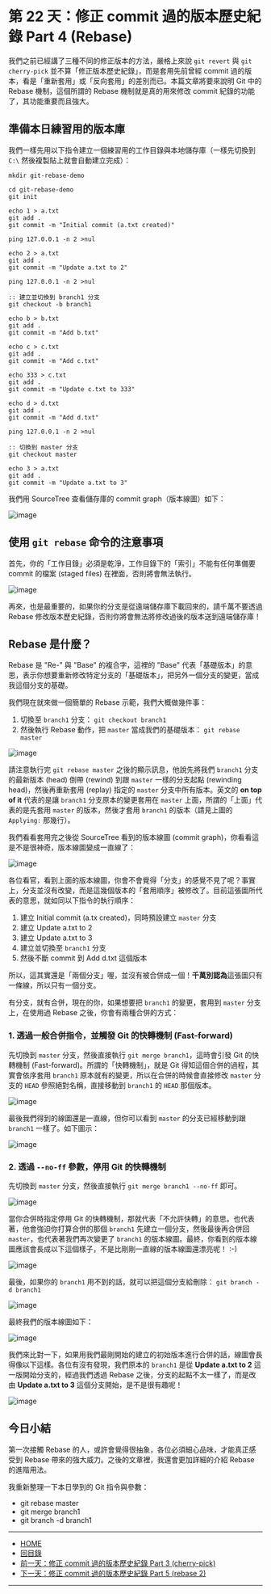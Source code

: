 第 22 天：修正 commit 過的版本歷史紀錄 Part 4 (Rebase)
======================================================================

我們之前已經講了三種不同的修正版本的方法，嚴格上來說 `git revert` 與 `git cherry-pick` 並不算「修正版本歷史紀錄」，而是套用先前曾經 commit 過的版本，看是「重新套用」或「反向套用」的差別而已。本篇文章將要來說明 Git 中的 Rebase 機制，這個所謂的 Rebase 機制就是真的用來修改 commit 紀錄的功能了，其功能重要而且強大。

準備本日練習用的版本庫
----------------------

我們一樣先用以下指令建立一個練習用的工作目錄與本地儲存庫（一樣先切換到 `C:\` 然後複製貼上就會自動建立完成）：
		
	mkdir git-rebase-demo
	
	cd git-rebase-demo
	git init
	
	echo 1 > a.txt
	git add .
	git commit -m "Initial commit (a.txt created)"
	
	ping 127.0.0.1 -n 2 >nul
	
	echo 2 > a.txt
	git add .
	git commit -m "Update a.txt to 2"
	
	ping 127.0.0.1 -n 2 >nul
	
	:: 建立並切換到 branch1 分支
	git checkout -b branch1
	
	echo b > b.txt
	git add .
	git commit -m "Add b.txt"
	
	echo c > c.txt
	git add .
	git commit -m "Add c.txt"
	
	echo 333 > c.txt
	git add .
	git commit -m "Update c.txt to 333"
	
	echo d > d.txt
	git add .
	git commit -m "Add d.txt"
	
	ping 127.0.0.1 -n 2 >nul
	
	:: 切換到 master 分支
	git checkout master
	
	echo 3 > a.txt
	git add .
	git commit -m "Update a.txt to 3"

我們用 SourceTree 查看儲存庫的 commit graph（版本線圖）如下：

![image](../figures/22/01.png)


使用 `git rebase` 命令的注意事項
---------------------------------

首先，你的「工作目錄」必須是乾淨，工作目錄下的「索引」不能有任何準備要 commit 的檔案 (staged files) 在裡面，否則將會無法執行。

![image](../figures/22/02.png)

再來，也是最重要的，如果你的分支是從遠端儲存庫下載回來的，請千萬不要透過 Rebase 修改版本歷史紀錄，否則你將會無法將修改過後的版本送到遠端儲存庫！

Rebase 是什麼？
-----------------

Rebase 是 "Re-" 與 "Base" 的複合字，這裡的 "Base" 代表「基礎版本」的意思，表示你想要重新修改特定分支的「基礎版本」，把另外一個分支的變更，當成我這個分支的基礎。

我們現在就來做一個簡單的 Rebase 示範，我們大概做幾件事：

1. 切換至 `branch1` 分支： `git checkout branch1`
2. 然後執行 Rebase 動作，把 `master` 當成我們的基礎版本： `git rebase master`

![image](../figures/22/03.png)

請注意執行完 `git rebase master` 之後的顯示訊息，他說先將我們 `branch1` 分支的最新版本 (head) 倒帶 (rewind) 到跟 `master` 一樣的分支起點 (rewinding head)，然後再重新套用 (replay) 指定的 `master` 分支中所有版本。英文的 **on top of it** 代表的是讓 `branch1` 分支原本的變更套用在 `master` 上面，所謂的「上面」代表的是先套用 `master` 的版本，然後才套用 `branch1` 的版本（請見上圖的 `Applying:` 那幾行）。

我們看看套用完之後從 SourceTree 看到的版本線圖 (commit graph)，你看看這是不是很神奇，版本線圖變成一直線了：

![image](../figures/22/04.png)

各位看官，看到上面的版本線圖，你會不會覺得「分支」的感覺不見了呢？事實上，分支並沒有改變，而是這幾個版本的「套用順序」被修改了。目前這張圖所代表的意思，就如同以下指令的執行順序：

1. 建立 Initial commit (a.tx created)，同時預設建立 `master` 分支
2. 建立 Update a.txt to 2
3. 建立 Update a.txt to 3
4. 建立並切換至 `branch1` 分支
5. 然後不斷 commit 到 Add d.txt 這個版本

所以，這其實還是「兩個分支」喔，並沒有被合併成一個！**千萬別認為**這張圖只有一條線，所以只有一個分支。

有分支，就有合併，現在的你，如果想要把 `branch1` 的變更，套用到 `master` 分支上，在使用過 Rebase 之後，你會有兩種合併的方式：

### 1. 透過一般合併指令，並觸發 Git 的快轉機制 (Fast-forward)

先切換到 `master` 分支，然後直接執行 `git merge branch1`，這時會引發 Git 的快轉機制 (Fast-forward)。所謂的「快轉機制」，就是 Git 得知這個合併的過程，其實會依序套用 `branch1` 原本就有的變更，所以在合併的時候會直接修改 `master` 分支的 `HEAD` 參照絕對名稱，直接移動到 `branch1` 的 `HEAD` 那個版本。
	
![image](../figures/22/05.png)
	
最後我們得到的線圖還是一直線，但你可以看到 `master` 的分支已經移動到跟 `branch1` 一樣了。如下圖示：
	
![image](../figures/22/06.png)

### 2. 透過 `--no-ff` 參數，停用 Git 的快轉機制 

先切換到 `master` 分支，然後直接執行 `git merge branch1 --no-ff` 即可。

![image](../figures/22/07.png)

當你合併時指定停用 Git 的快轉機制，那就代表「不允許快轉」的意思。也代表著，他會強迫你打算合併的那個 `branch1` 先建立一個分支，然後最後再合併回 `master`，也代表著我們再次變更了 `branch1` 的版本線圖。最終，你看到的版本線圖應該會長成以下這個樣子，不是比剛剛一直線的版本線圖還漂亮呢！ :-)

![image](../figures/22/08.png)

最後，如果你的 `branch1` 用不到的話，就可以把這個分支給刪除： `git branch -d branch1`

![image](../figures/22/09.png)

最終我們的版本線圖如下：

![image](../figures/22/10.png)

我們來比對一下，如果用我們最剛開始的建立的初始版本進行合併的話，線圖會長得像以下這樣。各位有沒有發現，我們原本的 `branch1` 是從 **Update a.txt to 2** 這一版開始分支的，經過我們透過 Rebase 之後，分支的起點不太一樣了，而是改由 **Update a.txt to 3** 這個分支開始，是不是很有趣呢！

![image](../figures/22/11.png)


今日小結
-------

第一次接觸 Rebase 的人，或許會覺得很抽象，各位必須細心品味，才能真正感受到 Rebase 帶來的強大威力。之後的文章裡，我還會更加詳細的介紹 Rebase 的進階用法。

我重新整理一下本日學到的 Git 指令與參數：

* git rebase master
* git merge branch1
* git branch -d branch1




-------
* [HOME](../README.md)
* [回目錄](README.md)
* [前一天：修正 commit 過的版本歷史紀錄 Part 3 (cherry-pick)](21.md)
* [下一天：修正 commit 過的版本歷史紀錄 Part 5 (rebase 2)](23.md)

-------


